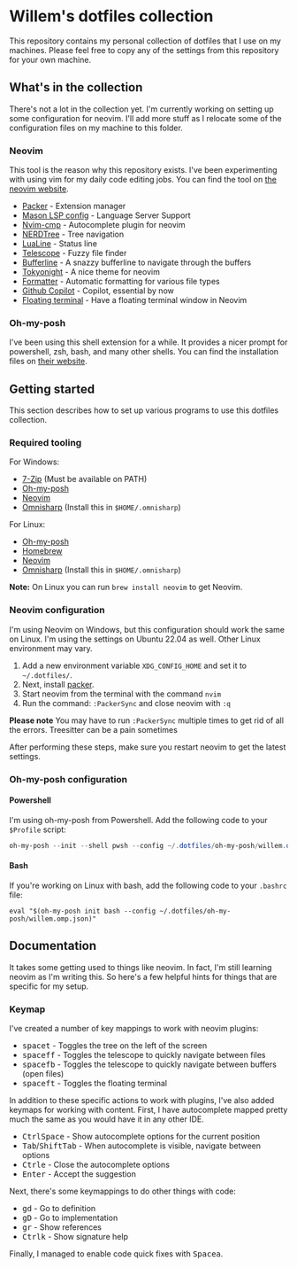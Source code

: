 # Willem's dotfiles collection

This repository contains my personal collection of dotfiles that I use on my machines. Please feel free to copy any of
the settings from this repository for your own machine. 

## What's in the collection 

There's not a lot in the collection yet. I'm currently working on setting up some configuration for neovim. I'll add
more stuff as I relocate some of the configuration files on my machine to this folder.

### Neovim

This tool is the reason why this repository exists. I've been experimenting with using vim for my daily code editing jobs.
You can find the tool on [the neovim website](https://neovim.io).

- [Packer](https://github.com/wbthomason/packer.vim) - Extension manager
- [Mason LSP config](https://github.com/williamboman/mason-lspconfig.nvim) - Language Server Support
- [Nvim-cmp](https://github.com/hrsh7th/nvim-cmp) - Autocomplete plugin for neovim
- [NERDTree](https://github.com/preservevim/nerdtree) - Tree navigation
- [LuaLine](https://github.com/nvim-lualine/lualine.nvim) - Status line
- [Telescope](https://github.com/nvim-telescope/telescope.nvim) - Fuzzy file finder
- [Bufferline](https://github.com/akinsho/bufferline.nvim) - A snazzy bufferline to navigate through the buffers
- [Tokyonight](https://github.com/folke/tokyonight.nvim) - A nice theme for neovim
- [Formatter](https://github.com/mhartington/formatter.nvim) - Automatic formatting for various file types
- [Github Copilot](https://github.com/github/copilot.vim) - Copilot, essential by now
- [Floating terminal](use 'voldikss/vim-floaterm') - Have a floating terminal window in Neovim

### Oh-my-posh

I've been using this shell extension for a while. It provides a nicer prompt for powershell, zsh, bash, and many other shells.
You can find the installation files on [their website](https://ohmyposh.dev/).

## Getting started

This section describes how to set up various programs to use this dotfiles collection.

### Required tooling

For Windows:

* [7-Zip](https://www.7-zip.org/) (Must be available on PATH)
* [Oh-my-posh](https://ohmyposh.dev/)
* [Neovim](https://github.com/neovim/neovim/wiki/Installing-Neovim)
* [Omnisharp](https://github.com/OmniSharp/omnisharp-roslyn) (Install this in `$HOME/.omnisharp`)

For Linux:

* [Oh-my-posh](https://ohmyposh.dev/)
* [Homebrew](https://brew.sh/)
* [Neovim](https://github.com/neovim/neovim/wiki/Installing-Neovim)
* [Omnisharp](https://github.com/OmniSharp/omnisharp-roslyn) (Install this in `$HOME/.omnisharp`)

**Note:** On Linux you can run `brew install neovim` to get Neovim.

### Neovim configuration

I'm using Neovim on Windows, but this configuration should work the same on Linux. I'm using the settings on Ubuntu
22.04 as well. Other Linux environment may vary.

1. Add a new environment variable `XDG_CONFIG_HOME` and set it to `~/.dotfiles/`. 
2. Next, install [packer](https://github.com/wbthomason/packer.nvim).
3. Start neovim from the terminal with the command `nvim`
4. Run the command: `:PackerSync` and close neovim with `:q`

**Please note** You may have to run `:PackerSync` multiple times to get rid of all the errors. 
Treesitter can be a pain sometimes

After performing these steps, make sure you restart neovim to get the latest settings.

### Oh-my-posh configuration

#### Powershell

I'm using oh-my-posh from Powershell. Add the following code to your `$Profile` script:

```powershell
oh-my-posh --init --shell pwsh --config ~/.dotfiles/oh-my-posh/willem.omp.json | invoke-expression
```

#### Bash

If you're working on Linux with bash, add the following code to your `.bashrc` file:

```bashrc
eval "$(oh-my-posh init bash --config ~/.dotfiles/oh-my-posh/willem.omp.json)"
```

## Documentation

It takes some getting used to things like neovim. In fact, I'm still learning neovim as I'm writing this.
So here's a few helpful hints for things that are specific for my setup.

### Keymap

I've created a number of key mappings to work with neovim plugins:

* <kbd>space</kbd><kbd>t</kbd> - Toggles the tree on the left of the screen
* <kbd>space</kbd><kbd>ff</kbd> - Toggles the telescope to quickly navigate between files
* <kbd>space</kbd><kbd>fb</kbd> - Toggles the telescope to quickly navigate between buffers (open files)
* <kbd>space</kbd><kbd>ft</kbd> - Toggles the floating terminal

In addition to these specific actions to work with plugins, I've also added keymaps for working with content.
First, I have autocomplete mapped pretty much the same as you would have it in any other IDE.

* <kbd>Ctrl</kbd><kbd>Space</kbd> - Show autocomplete options for the current position
* <kbd>Tab</kbd>/<kbd>Shift</kbd><kbd>Tab</kbd> - When autocomplete is visible, navigate between options
* <kbd>Ctrl</kbd><kbd>e</kbd> - Close the autocomplete options
* <kbd>Enter</kbd> - Accept the suggestion

Next, there's some keymappings to do other things with code:

* <kbd>g</kbd><kbd>d</kbd> - Go to definition
* <kbd>g</kbd><kbd>D</kbd> - Go to implementation
* <kbd>g</kbd><kbd>r</kbd> - Show references
* <kbd>Ctrl</kbd><kbd>k</kbd> - Show signature help

Finally, I managed to enable code quick fixes with <kbd>Space</kbd><kbd>a</kbd>.
